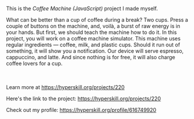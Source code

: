 This is the *Coffee Machine (JavaScript)* project I made myself.


<p>What can be better than a cup of coffee during a break? Two cups. Press a couple of buttons on the machine, and, voilà, a burst of raw energy is in your hands. But first, we should teach the machine how to do it. In this project, you will work on a coffee machine simulator. This machine uses regular ingredients — coffee, milk, and plastic cups. Should it run out of something, it will show you a notification. Our device will serve espresso, cappuccino, and latte. And since nothing is for free, it will also charge coffee lovers for a cup.</p><br/><br/>Learn more at <a href="https://hyperskill.org/projects/220?utm_source=ide&utm_medium=ide&utm_campaign=ide&utm_content=project-card">https://hyperskill.org/projects/220</a>

Here's the link to the project: https://hyperskill.org/projects/220

Check out my profile: https://hyperskill.org/profile/616749920